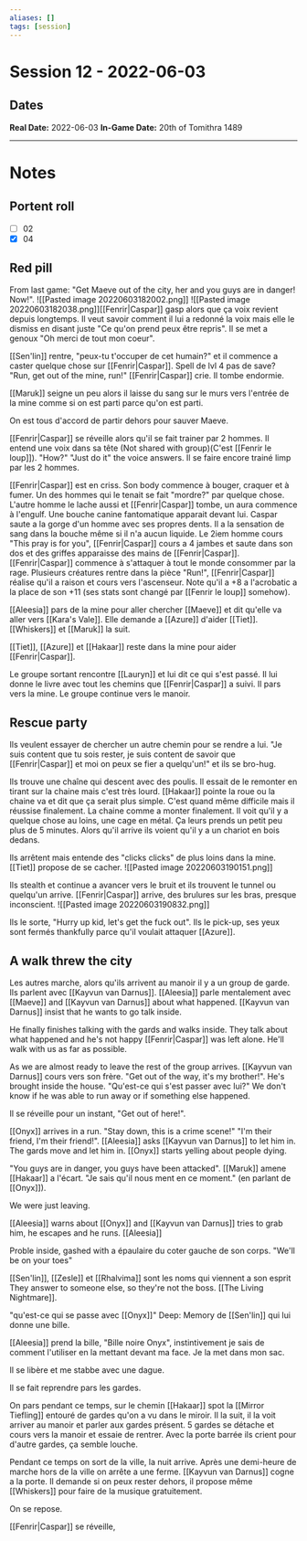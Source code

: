 ```yaml
---
aliases: []
tags: [session]
---
```

# Session 12 - 2022-06-03
## Dates
**Real Date:** 2022-06-03
**In-Game Date:** 20th of Tomithra 1489

---
# Notes
## Portent roll
- [ ] 02
- [x] 04

## Red pill 
From last game: "Get Maeve out of the city, her and you guys are in danger! Now!".
![[Pasted image 20220603182002.png]]
![[Pasted image 20220603182038.png]][[Fenrir|Caspar]] gasp alors que ça voix revient depuis longtemps. Il veut savoir comment il lui a redonné la voix mais elle le dismiss en disant juste "Ce qu'on prend peux être repris". Il se met a genoux "Oh merci de tout mon coeur". 

[[Sen'lin]] rentre, "peux-tu t'occuper de cet humain?" et il commence a caster quelque chose sur [[Fenrir|Caspar]]. Spell de lvl 4 pas de save? "Run, get out of the mine, run!" [[Fenrir|Caspar]] crie. Il tombe endormie. 

[[Maruk]] seigne un peu alors il laisse du sang sur le murs vers l'entrée de la mine comme si on est parti parce qu'on est parti. 

On est tous d'accord de partir dehors pour sauver Maeve. 

[[Fenrir|Caspar]] se réveille alors qu'il se fait trainer par 2 hommes. Il entend une voix dans sa tête (Not shared with group)(C'est [[Fenrir le loup]]). "How?" "Just do it" the voice answers. Il se faire encore trainé limp par les 2 hommes.  

[[Fenrir|Caspar]] est en criss. Son body commence à bouger, craquer et à fumer. Un des hommes qui le tenait se fait "mordre?" par quelque chose. L'autre homme le lache aussi et [[Fenrir|Caspar]] tombe, un aura commence à l'engulf. Une bouche canine fantomatique apparait devant lui. Caspar saute a la gorge d'un homme avec ses propres dents. Il a la sensation de sang dans la bouche même si il n'a aucun liquide. Le 2iem homme cours "This pray is for you", [[Fenrir|Caspar]] cours a 4 jambes et saute dans son dos et des griffes apparaisse des mains de [[Fenrir|Caspar]]. [[Fenrir|Caspar]] commence à s'attaquer à tout le monde consommer par la rage. Plusieurs créatures rentre dans la pièce "Run!", [[Fenrir|Caspar]] réalise qu'il a raison et cours vers l'ascenseur. Note qu'il a +8 a l'acrobatic a la place de son +11 (ses stats sont changé par [[Fenrir le loup]] somehow).  

[[Aleesia]] pars de la mine pour aller chercher [[Maeve]] et dit qu'elle va aller vers [[Kara's Vale]]. Elle demande a [[Azure]] d'aider [[Tiet]]. [[Whiskers]] et [[Maruk]] la suit.

[[Tiet]], [[Azure]] et [[Hakaar]] reste dans la mine pour aider [[Fenrir|Caspar]].

Le groupe sortant rencontre [[Lauryn]] et lui dit ce qui s'est passé. Il lui donne le livre avec tout les chemins que [[Fenrir|Caspar]] a suivi. Il pars vers la mine. Le groupe continue vers le manoir.

## Rescue party
Ils veulent essayer de chercher un autre chemin pour se rendre a lui. "Je suis content que tu sois rester, je suis content de savoir que [[Fenrir|Caspar]] et moi on peux se fier a quelqu'un!" et ils se bro-hug. 

Ils trouve une chaîne qui descent avec des poulis. Il essait de le remonter en tirant sur la chaine mais c'est très lourd. [[Hakaar]] pointe la roue ou la chaine va et dit que ça serait plus simple. C'est quand même difficile mais il réussise finalement. La chaine comme a monter finalement. Il voit qu'il y a quelque chose au loins, une cage en métal. Ça leurs prends un petit peu plus de 5 minutes. Alors qu'il arrive ils voient qu'il y a un chariot en bois dedans. 

Ils arrêtent mais entende des "clicks clicks" de plus loins dans la mine. [[Tiet]] propose de se cacher. 
![[Pasted image 20220603190151.png]]

Ils stealth et continue a avancer vers le bruit et ils trouvent le tunnel ou quelqu'un arrive. [[Fenrir|Caspar]] arrive, des brulures sur les bras, presque inconscient. 
![[Pasted image 20220603190832.png]]

Ils le sorte, "Hurry up kid, let's get the fuck out". Ils le pick-up, ses yeux sont fermés thankfully parce qu'il voulait attaquer [[Azure]]. 

## A walk threw the city
Les autres marche, alors qu'ils arrivent au manoir il y a un group de garde. Ils parlent avec [[Kayvun van Darnus]]. [[Aleesia]] parle mentalement avec [[Maeve]] and [[Kayvun van Darnus]] about what happened. [[Kayvun van Darnus]] insist that he wants to go talk inside.

He finally finishes talking with the gards and walks inside. They talk about what happened and he's not happy [[Fenrir|Caspar]] was left alone. He'll walk with us as far as possible. 

As we are almost ready to leave the rest of the group arrives. [[Kayvun van Darnus]] cours vers son frère. "Get out of the way, it's my brother!". He's brought inside the house. "Qu'est-ce qui s'est passer avec lui?" We don't know if he was able to run away or if something else happened. 

Il se réveille pour un instant, "Get out of here!". 

[[Onyx]] arrives in a run. "Stay down, this is a crime scene!" "I'm their friend, I'm their friend!". [[Aleesia]] asks [[Kayvun van Darnus]] to let him in. The gards move and let him in. [[Onyx]] starts yelling about people dying. 

"You guys are in danger, you guys have been attacked".
[[Maruk]] amene [[Hakaar]] a l'écart. "Je sais qu'il nous ment en ce moment." (en parlant de [[Onyx]]). 

We were just leaving. 

[[Aleesia]] warns about [[Onyx]] and [[Kayvun van Darnus]] tries to grab him, he escapes and he runs. [[Aleesia]] 

Proble inside, gashed with a épaulaire du coter gauche de son corps. "We'll be on your toes"

[[Sen'lin]], [[Zesle]] et [[Rhalvima]] sont les noms qui viennent a son esprit
They answer to someone else, so they're not the boss. 
[[The Living Nightmare]]. 

"qu'est-ce qui se passe avec [[Onyx]]"
Deep: Memory de [[Sen'lin]] qui lui donne une bille.

[[Aleesia]] prend la bille, "Bille noire Onyx", instintivement je sais de comment l'utiliser en la mettant devant ma face. Je la met dans mon sac.

Il se libère et me stabbe avec une dague. 

Il se fait reprendre pars les gardes. 

On pars pendant ce temps, sur le chemin [[Hakaar]] spot la [[Mirror Tiefling]] entouré de gardes qu'on a vu dans le miroir. Il la suit, il la voit arriver au manoir et parler aux gardes présent. 5 gardes se détache et cours vers la manoir et essaie de rentrer. Avec la porte barrée ils crient pour d'autre gardes, ça semble louche.

Pendant ce temps on sort de la ville, la nuit arrive. Après une demi-heure de marche hors de la ville on arrête a une ferme. [[Kayvun van Darnus]] cogne a la porte. Il demande si on peux rester dehors, il propose même [[Whiskers]] pour faire de la musique gratuitement. 

On se repose. 

[[Fenrir|Caspar]] se réveille, 